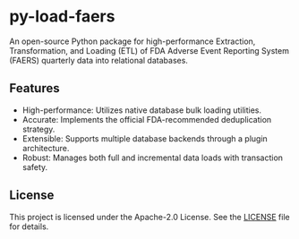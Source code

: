 # py-load-faers

An open-source Python package for high-performance Extraction, Transformation, and Loading (ETL) of FDA Adverse Event Reporting System (FAERS) quarterly data into relational databases.

## Features

- High-performance: Utilizes native database bulk loading utilities.
- Accurate: Implements the official FDA-recommended deduplication strategy.
- Extensible: Supports multiple database backends through a plugin architecture.
- Robust: Manages both full and incremental data loads with transaction safety.

## License

This project is licensed under the Apache-2.0 License. See the [LICENSE](LICENSE) file for details.

